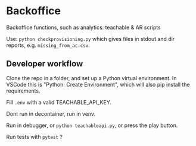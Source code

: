 # Backoffice

Backoffice functions, such as analytics: teachable &amp; AR scripts

Use:
```python checkprovisioning.py```
which gives files in stdout and dir reports, e.g. ```missing_from_ac.csv```.

## Developer workflow

Clone the repo in a folder, and set up a Python virtual environment. In VSCode this is "Python: Create Environment", which will also pip install the requirements.

Fill `.env` with a valid TEACHABLE_API_KEY.

Dont run in decontainer, run in venv.

Run in debugger, or `python teachableapi.py`, or press the play button.

Run tests with `pytest` ?
